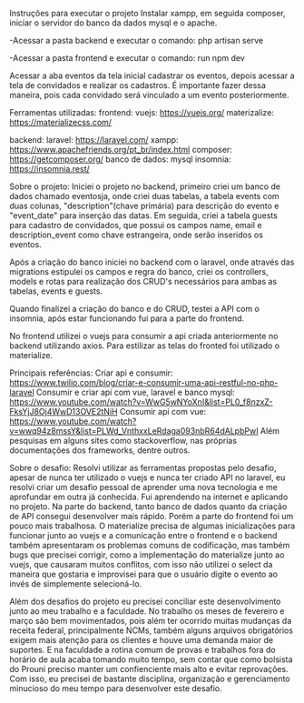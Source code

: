 Instruções para executar o projeto
Instalar xampp, em seguida composer, iniciar o servidor do banco da dados mysql e o apache. 

-Acessar a pasta backend e executar o comando: 
php artisan serve

-Acessar a pasta frontend e executar o comando: 
run npm dev

Acessar a aba eventos da tela inicial cadastrar os eventos, depois acessar a tela de convidados e realizar os cadastros.
É importante fazer dessa maneira, pois cada convidado será vinculado a um evento posteriormente.

Ferramentas utilizadas:
frontend:
vuejs: https://vuejs.org/
materizalize: https://materializecss.com/

backend:
laravel: https://laravel.com/
xampp: https://www.apachefriends.org/pt_br/index.html
composer: https://getcomposer.org/
banco de dados: mysql
insomnia: https://insomnia.rest/

Sobre o projeto:
Iniciei o projeto no backend, primeiro criei um banco de dados chamado eventosja, onde criei duas tabelas, a tabela events com duas colunas, "description"(chave primária) para descrição do evento e "event_date" para inserção das datas. Em seguida, criei a tabela guests para cadastro de convidados, que possui os campos name, email e description_event como chave estrangeira, onde serão inseridos os eventos. 

Após a criação do banco iniciei no backend com o laravel, onde através das migrations estipulei os campos e regra do banco, criei os controllers, models e rotas para realização dos CRUD's necessários para ambas as tabelas, events e guests.
 
Quando finalizei a criação do banco e do CRUD, testei a API com o insomnia, após estar funcionando fui para a parte do frontend.

No frontend utilizei o vuejs para consumir a api criada anteriormente no backend utilizando axios. Para estilizar as telas do fronted foi utilizado o materialize.

Principais referências:
Criar api e consumir: https://www.twilio.com/blog/criar-e-consumir-uma-api-restful-no-php-laravel
Consumir e criar api com vue, laravel e banco mysql: https://www.youtube.com/watch?v=WwG5wNYoXnI&list=PL0_f8nzxZ-FksYjJ8Oj4WwD13OVE2tNiH
Consumir api com vue: https://www.youtube.com/watch?v=wwq94z8mssY&list=PLWd_VnthxxLeRdaga093nbR64dALpbPwI
Além pesquisas em alguns sites como stackoverflow, nas próprias documentações dos frameworks, dentre outros. 

Sobre o desafio:
Resolvi utilizar as ferramentas propostas pelo desafio, apesar de nunca ter utilizado o vuejs e nunca ter criado API no laravel, eu resolvi criar um desafio pessoal de aprender uma nova tecnologia e me aprofundar em outra já conhecida. Fui aprendendo na internet e aplicando no projeto. 
Na parte do backend, tanto banco de dados quanto da criação de API consegui desenvolver mais rápido. Porém a parte do frontend foi um pouco mais trabalhosa. O materialize precisa de algumas inicializações para funcionar junto ao vuejs e a comunicação entre o frontend e o backend também apresentaram os problemas comuns de codificação, mas também bugs que precisei corrigir, como a implementação do materialize junto ao vuejs, que causaram muitos conflitos, com isso não utilizei o select da maneira que gostaria e improvisei para que o usuário digite o evento ao invés de simplemente selecioná-lo.

Além dos desafios do projeto eu precisei conciliar este desenvolvimento junto ao meu trabalho e a faculdade. No trabalho os meses de fevereiro e março são bem movimentados, pois além ter ocorrido muitas mudanças da receita federal, principalmente NCMs, também alguns arquivos obrigatórios exigem mais atenção para os clientes e houve uma demanda maior de suportes. E na faculdade a rotina comum de provas e trabalhos fora do horário de aula acaba tomando muito tempo, sem contar que como bolsista do Prouni preciso manter um confienciente mais alto e evitar reprovações. Com isso, eu precisei de bastante disciplina, organização e gerenciamento minucioso do meu tempo para desenvolver este desafio. 


